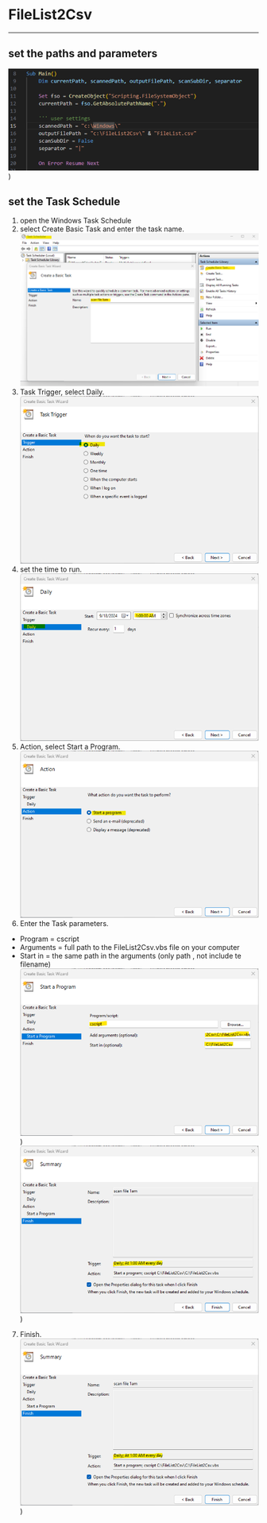 # FileList2Csv
---
## set the paths and parameters
![set the paths](images/08.png))
## set the Task Schedule
1. open the Windows Task Schedule
2. select Create Basic Task and enter the task name.
![Task Schedule](images/01.png)
3. Task Trigger, select Daily.
![Task Trigger](images/02.png)
4. set the time to run.
![set the time](images/03.png)
5. Action, select Start a Program.
![Action](images/04.png)
6. Enter the Task parameters.
- Program = cscript
- Arguments = full path to the FileList2Csv.vbs file on your computer
- Start in = the same path in the arguments (only path , not include te filename)
![Start a Program](images/05.png))
![Task parameters](images/06.png))
7. Finish.
![Finish](images/06.png))